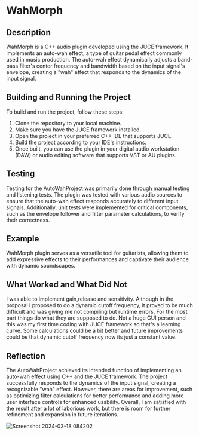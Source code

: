 # WahMorph 

## Description

WahMorph is a C++ audio plugin developed using the JUCE framework. It implements an auto-wah effect, a type of guitar pedal effect commonly used in music production. The auto-wah effect dynamically adjusts a band-pass filter's center frequency and bandwidth based on the input signal's envelope, creating a "wah" effect that responds to the dynamics of the input signal.

## Building and Running the Project

To build and run the project, follow these steps:

1. Clone the repository to your local machine.
2. Make sure you have the JUCE framework installed.
3. Open the project in your preferred C++ IDE that supports JUCE.
4. Build the project according to your IDE's instructions.
5. Once built, you can use the plugin in your digital audio workstation (DAW) or audio editing software that supports VST or AU plugins.

## Testing

Testing for the AutoWahProject was primarily done through manual testing and listening tests. The plugin was tested with various audio sources to ensure that the auto-wah effect responds accurately to different input signals. Additionally, unit tests were implemented for critical components, such as the envelope follower and filter parameter calculations, to verify their correctness.

## Example
WahMorph plugin serves as a versatile tool for guitarists, allowing them to add expressive effects to their performances and captivate their audience with dynamic soundscapes.


## What Worked and What Did Not
I was able to implement gain,release and sensitivity. Although in the proposal I proposed to do a dynamic cutoff frequency, it proved to be much difficult and was giving me not compiling but runtime errors. For the most part things do what they are supposed to do. Not a huge GUI person and this was my first time coding with JUCE framework so that's a learning curve. Some calculations could be a bit better and future improvements could be that dynamic cutoff frequency now its just a constant value.


## Reflection
The AutoWahProject achieved its intended function of implementing an auto-wah effect using C++ and the JUCE framework. The project successfully responds to the dynamics of the input signal, creating a recognizable "wah" effect. However, there are areas for improvement, such as optimizing filter calculations for better performance and adding more user interface controls for enhanced usability. Overall, I am satisfied with the result after a lot of laborious work, but there is room for further refinement and expansion in future iterations.

![Screenshot 2024-03-18 084202](https://github.com/KrishnaSaiPanthala/WahMorph/assets/128883221/6e643745-af0e-4eb5-ae12-e86ec5d85e5c)
